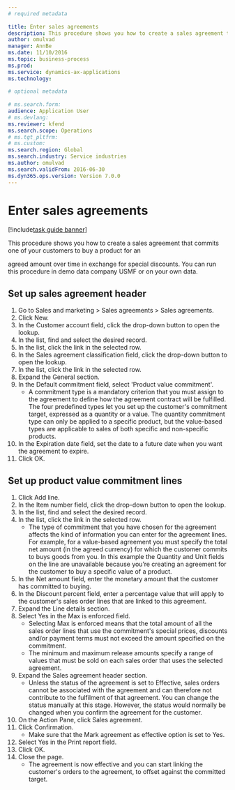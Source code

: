 ```yaml
--- 
# required metadata 
 
title: Enter sales agreements
description: This procedure shows you how to create a sales agreement that commits one of your customers to buy a product for anagreed amount over time in exchange for special discounts. 
author: omulvad
manager: AnnBe 
ms.date: 11/10/2016
ms.topic: business-process 
ms.prod:  
ms.service: dynamics-ax-applications 
ms.technology:  
 
# optional metadata 
 
# ms.search.form:   
audience: Application User 
# ms.devlang:  
ms.reviewer: kfend
ms.search.scope: Operations 
# ms.tgt_pltfrm:  
# ms.custom:  
ms.search.region: Global
ms.search.industry: Service industries
ms.author: omulvad
ms.search.validFrom: 2016-06-30 
ms.dyn365.ops.version: Version 7.0.0 
---
```

# Enter sales agreements

[!include[task guide banner](../../includes/task-guide-banner.md)]

This procedure shows you how to create a sales agreement that commits one of your customers to buy a product for an
agreed amount over time in exchange for special discounts. You can run this procedure in demo data company USMF or on your own data.


## Set up sales agreement header
1. Go to Sales and marketing > Sales agreements > Sales agreements.
2. Click New.
3. In the Customer account field, click the drop-down button to open the lookup.
4. In the list, find and select the desired record.
5. In the list, click the link in the selected row.
6. In the Sales agreement classification field, click the drop-down button to open the lookup.
7. In the list, click the link in the selected row.
8. Expand the General section.
9. In the Default commitment field, select 'Product value commitment'.
    * A commitment type is a mandatory criterion that you must assign to the agreement to define how the agreement contract will be fulfilled. The four predefined types let you set up the customer's commitment target, expressed as a quantity or a value. The quantity commitment type can only be applied to a specific product, but the value-based types are applicable to sales of both specific and non-specific products.  
10. In the Expiration date field, set the date to a future date when you want the agreement to expire.
11. Click OK.

## Set up product value commitment lines
1. Click Add line.
2. In the Item number field, click the drop-down button to open the lookup.
3. In the list, find and select the desired record.
4. In the list, click the link in the selected row.
    * The type of commitment that you have chosen for the agreement affects the kind of information you can enter for the agreement lines. For example, for a value-based agreement you must specify the total net amount (in the agreed currency) for which the customer commits to buys goods from you. In this example the Quantity and Unit fields on the line are unavailable because you’re creating an agreement for the customer to buy a specific value of a product.   
5. In the Net amount field, enter the monetary amount that the customer has committed to buying.
6. In the Discount percent field, enter a percentage value that will apply to the customer's sales order lines that are linked to this agreement.
7. Expand the Line details section.
8. Select Yes in the Max is enforced field.
    * Selecting Max is enforced means that the total amount of all the sales order lines that use the commitment's special prices, discounts and/or payment terms must not exceed the amount specified on the commitment.  
    * The minimum and maximum release amounts specify a range of values that must be sold on each sales order that uses the selected agreement.   
9. Expand the Sales agreement header section.
    * Unless the status of the agreement is set to Effective, sales orders cannot be associated with the agreement and can therefore not contribute to the fulfilment of that agreement. You can change the status manually at this stage. However, the status would normally be changed when you confirm the agreement for the customer.  
10. On the Action Pane, click Sales agreement.
11. Click Confirmation.
    * Make sure that the Mark agreement as effective option is set to Yes.  
12. Select Yes in the Print report field.
13. Click OK.
14. Close the page.
    * The agreement is now effective and you can start linking the customer's orders to the agreement, to offset against the committed target.  


